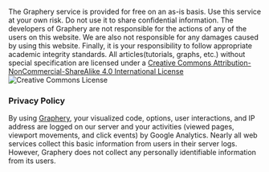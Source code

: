 The Graphery service is provided for free on an as-is basis. Use this service at your own risk. Do not use it to share confidential information. The developers of Graphery are not responsible for the actions of any of the users on this website. We are also not responsible for any damages caused by using this website. Finally, it is your responsibility to follow appropriate academic integrity standards. All articles(tutorials, graphs, etc.) without special specification are licensed under a [Creative Commons Attribution-NonCommercial-ShareAlike 4.0 International License](http://creativecommons.org/licenses/by-nc-sa/4.0/)
<img
alt="Creative Commons License"
style="border-width:0"
src="https://i.creativecommons.org/l/by-nc-sa/4.0/88x31.png"
/>

### Privacy Policy

By using [Graphery](https://graphery.reedcompbio.org), your visualized code, options, user interactions, and IP address are logged on our server and your activities (viewed pages, viewport movements, and click events) by Google Analytics. Nearly all web services collect this basic information from users in their server logs. However, Graphery does not collect any personally identifiable information from its users.
